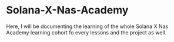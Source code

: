 # Solana-X-Nas-Academy
<p> Here, I will be documenting the learning of the whole Solana X Nas Academy learning cohort fo every lessons and the project as well.</p>
